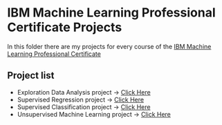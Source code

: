 # IBM Machine Learning Professional Certificate Projects
In this folder there are my projects for every course of the [IBM Machine Learning Professional Certificate](https://www.coursera.org/professional-certificates/ibm-machine-learning) 

## Project list
* Exploration Data Analysis project -> [Click Here](https://github.com/Biagio10/ML-Adventures/blob/main/IBM-Machine-Learning-Professional-Certificate/EDA_Final_Project_.ipynb)
* Supervised Regression project -> [Click Here](https://github.com/Biagio10/ML-Adventures/blob/main/IBM-Machine-Learning-Professional-Certificate/Supervised_ML_Regression_Final_Project.ipynb)
* Supervised Classification project -> [Click Here](https://github.com/Biagio10/ML-Adventures/blob/main/IBM-Machine-Learning-Professional-Certificate/Supervised_ML_Classification_Final_Project.ipynb)
* Unsupervised Machine Learning project -> [Click Here](https://github.com/Biagio10/ML-Adventures/blob/main/IBM-Machine-Learning-Professional-Certificate/Unsupervised_ML_Final_Project.ipynb)
